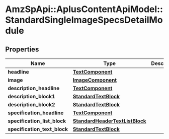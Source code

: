 # AmzSpApi::AplusContentApiModel::StandardSingleImageSpecsDetailModule

## Properties
Name | Type | Description | Notes
------------ | ------------- | ------------- | -------------
**headline** | [**TextComponent**](TextComponent.md) |  | [optional] 
**image** | [**ImageComponent**](ImageComponent.md) |  | [optional] 
**description_headline** | [**TextComponent**](TextComponent.md) |  | [optional] 
**description_block1** | [**StandardTextBlock**](StandardTextBlock.md) |  | [optional] 
**description_block2** | [**StandardTextBlock**](StandardTextBlock.md) |  | [optional] 
**specification_headline** | [**TextComponent**](TextComponent.md) |  | [optional] 
**specification_list_block** | [**StandardHeaderTextListBlock**](StandardHeaderTextListBlock.md) |  | [optional] 
**specification_text_block** | [**StandardTextBlock**](StandardTextBlock.md) |  | [optional] 

